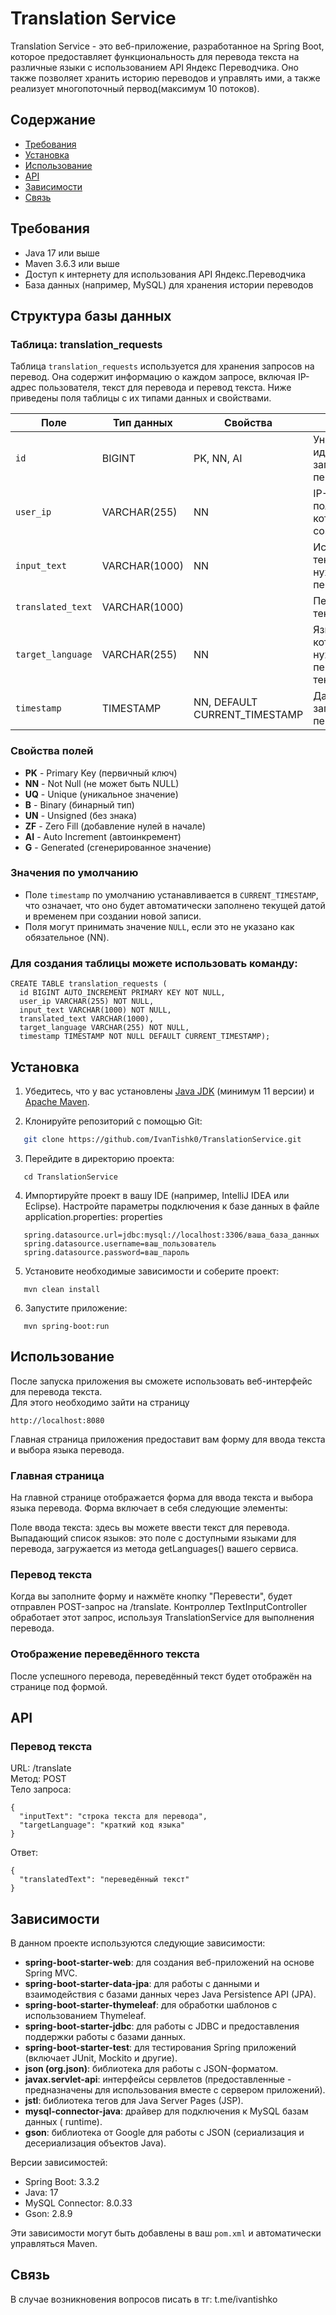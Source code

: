 # Translation Service

Translation Service - это веб-приложение, разработанное на Spring Boot, которое предоставляет функциональность для перевода текста на различные языки с использованием API Яндекс Переводчика. Оно также позволяет хранить историю переводов и управлять ими, а также реализует многопоточный первод(максимум 10 потоков).

## Содержание

- [Требования](#требования)
- [Установка](#установка)
- [Использование](#использование)
- [API](#api)
- [Зависимости](#зависимости)
- [Связь](#связь)

## Требования

- Java 17 или выше
- Maven 3.6.3 или выше
- Доступ к интернету для использования API Яндекс.Переводчика
- База данных (например, MySQL) для хранения истории переводов

## Структура базы данных

### Таблица: translation_requests

Таблица `translation_requests` используется для хранения запросов на перевод. Она содержит информацию о каждом запросе, включая IP-адрес пользователя, текст для перевода и перевод текста. Ниже приведены поля таблицы с их типами данных и свойствами.

| Поле             | Тип данных    | Свойства                    | Описание                                          |
|------------------|---------------|-----------------------------|--------------------------------------------------|
| `id`             | BIGINT        | PK, NN, AI                  | Уникальный идентификатор запроса на перевод.     |
| `user_ip`        | VARCHAR(255)  | NN                          | IP-адрес пользователя, который создал запрос.   |
| `input_text`     | VARCHAR(1000) | NN                          | Исходный текст, который нужно перевести.        |
| `translated_text` | VARCHAR(1000) |                           | Переведенный текст.                              |
| `target_language` | VARCHAR(255)  | NN                          | Язык, на который нужно перевести текст.          |
| `timestamp`      | TIMESTAMP     | NN, DEFAULT CURRENT_TIMESTAMP| Дата и время запроса на перевод.                 |

### Свойства полей

- **PK** - Primary Key (первичный ключ)
- **NN** - Not Null (не может быть NULL)
- **UQ** - Unique (уникальное значение)
- **B** - Binary (бинарный тип)
- **UN** - Unsigned (без знака)
- **ZF** - Zero Fill (добавление нулей в начале)
- **AI** - Auto Increment (автоинкремент)
- **G** - Generated (сгенерированное значение)

### Значения по умолчанию

- Поле `timestamp` по умолчанию устанавливается в `CURRENT_TIMESTAMP`, что означает, что оно будет автоматически заполнено текущей датой и временем при создании новой записи.
- Поля могут принимать значение `NULL`, если это не указано как обязательное (NN).
### Для создания таблицы можете использовать команду:
  ```
  CREATE TABLE translation_requests (
    id BIGINT AUTO_INCREMENT PRIMARY KEY NOT NULL,
    user_ip VARCHAR(255) NOT NULL,
    input_text VARCHAR(1000) NOT NULL,
    translated_text VARCHAR(1000),
    target_language VARCHAR(255) NOT NULL,
    timestamp TIMESTAMP NOT NULL DEFAULT CURRENT_TIMESTAMP);
```
## Установка

1. Убедитесь, что у вас установлены [Java JDK](https://www.oracle.com/java/technologies/javase-jdk11-downloads.html) (минимум 11 версии) и [Apache Maven](https://maven.apache.org/download.cgi).

2. Клонируйте репозиторий с помощью Git:
```bash
   git clone https://github.com/IvanTishk0/TranslationService.git
```
3. Перейдите в директорию проекта:
```
   cd TranslationService
```
4. Импортируйте проект в вашу IDE (например, IntelliJ IDEA или Eclipse).
   Настройте параметры подключения к базе данных в файле application.properties:
   properties
```
   spring.datasource.url=jdbc:mysql://localhost:3306/ваша_база_данных
   spring.datasource.username=ваш_пользователь
   spring.datasource.password=ваш_пароль
```
5. Установите необходимые зависимости и соберите проект:
```
   mvn clean install
```
6. Запустите приложение:
```
   mvn spring-boot:run
```
## Использование
После запуска приложения вы сможете использовать веб-интерфейс для перевода текста.\
Для этого необходимо зайти на страницу 
```
http://localhost:8080
```
Главная страница приложения предоставит вам форму для ввода текста и выбора языка перевода.
### Главная страница
На главной странице отображается форма для ввода текста и выбора языка перевода. Форма включает в себя следующие элементы:

Поле ввода текста: здесь вы можете ввести текст для перевода.
Выпадающий список языков: это поле с доступными языками для перевода, загружается из метода getLanguages() вашего сервиса.
### Перевод текста
Когда вы заполните форму и нажмёте кнопку "Перевести", будет отправлен POST-запрос на /translate. Контроллер TextInputController обработает этот запрос, используя TranslationService для выполнения перевода.
### Отображение переведённого текста
После успешного перевода, переведённый текст будет отображён на странице под формой.
## API
### Перевод текста
   URL: /translate\
   Метод: POST\
   Тело запроса:
```
{
  "inputText": "строка текста для перевода",
  "targetLanguage": "краткий код языка"
}
```
Ответ:
```
{
  "translatedText": "переведённый текст"
}
```
## Зависимости

В данном проекте используются следующие зависимости:

- **spring-boot-starter-web**: для создания веб-приложений на основе Spring MVC.
- **spring-boot-starter-data-jpa**: для работы с данными и взаимодействия с базами данных через Java Persistence API (JPA).
- **spring-boot-starter-thymeleaf**: для обработки шаблонов с использованием Thymeleaf.
- **spring-boot-starter-jdbc**: для работы с JDBC и предоставления поддержки работы с базами данных.
- **spring-boot-starter-test**: для тестирования Spring приложений (включает JUnit, Mockito и другие).
- **json (org.json)**: библиотека для работы с JSON-форматом.
- **javax.servlet-api**: интерфейсы сервлетов (предоставленные - предназначены для использования вместе с сервером приложений).
- **jstl**: библиотека тегов для Java Server Pages (JSP).
- **mysql-connector-java**: драйвер для подключения к MySQL базам данных ( runtime).
- **gson**: библиотека от Google для работы с JSON (сериализация и десериализация объектов Java).

Версии зависимостей:
- Spring Boot: 3.3.2
- Java: 17
- MySQL Connector: 8.0.33
- Gson: 2.8.9

Эти зависимости могут быть добавлены в ваш `pom.xml` и автоматически управляться Maven.

## Связь 
В случае возникновения вопросов писать в тг: t.me/ivantishko